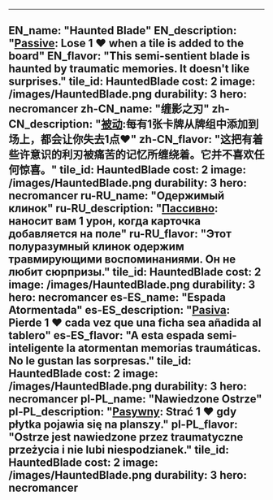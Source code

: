 ---

EN_name: "Haunted Blade"
EN_description: "<u>Passive</u>: Lose 1 ❤️ when a tile is added to the board"
EN_flavor: "This semi-sentient blade is haunted by traumatic memories. It doesn't like surprises."
tile_id: HauntedBlade
cost: 2
image: /images/HauntedBlade.png
durability: 3
hero: necromancer
zh-CN_name: "缠影之刃"
zh-CN_description: "<u>被动</u>:每有1张卡牌从牌组中添加到场上，都会让你失去1点❤️"
zh-CN_flavor: "这把有着些许意识的利刃被痛苦的记忆所缠绕着。它并不喜欢任何惊喜。"
tile_id: HauntedBlade
cost: 2
image: /images/HauntedBlade.png
durability: 3
hero: necromancer
ru-RU_name: "Одержимый клинок"
ru-RU_description: "<u>Пассивно</u>: наносит вам 1 урон, когда карточка добавляется на поле"
ru-RU_flavor: "Этот полуразумный клинок одержим травмирующими воспоминаниями. Он не любит сюрпризы."
tile_id: HauntedBlade
cost: 2
image: /images/HauntedBlade.png
durability: 3
hero: necromancer
es-ES_name: "Espada Atormentada"
es-ES_description: "<u>Pasiva</u>: Pierde 1 ❤️ cada vez que una ficha sea añadida al tablero"
es-ES_flavor: "A esta espada semi-inteligente la atormentan memorias traumáticas. No le gustan las sorpresas."
tile_id: HauntedBlade
cost: 2
image: /images/HauntedBlade.png
durability: 3
hero: necromancer
pl-PL_name: "Nawiedzone Ostrze"
pl-PL_description: "<u>Pasywny</u>: Strać 1 ❤️ gdy płytka pojawia się na planszy."
pl-PL_flavor: "Ostrze jest nawiedzone przez traumatyczne przeżycia i nie lubi niespodzianek."
tile_id: HauntedBlade
cost: 2
image: /images/HauntedBlade.png
durability: 3
hero: necromancer
---